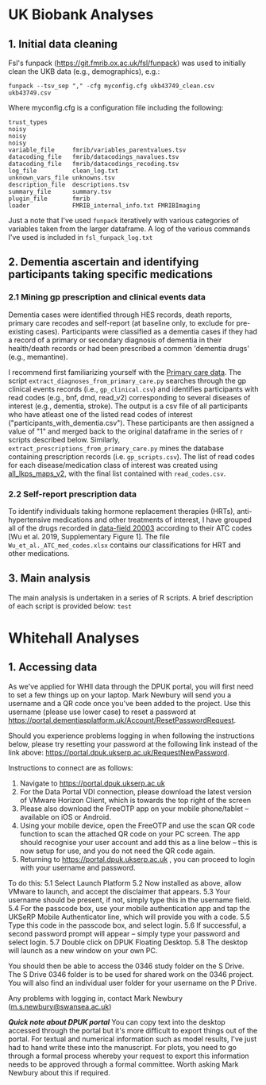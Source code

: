 # UK Biobank Analyses
## 1. Initial data cleaning
Fsl's funpack (https://git.fmrib.ox.ac.uk/fsl/funpack) was used to initially clean the UKB data (e.g., demographics), e.g.:

```funpack --tsv_sep "," -cfg myconfig.cfg ukb43749_clean.csv ukb43749.csv```

Where myconfig.cfg is a configuration file including the following:

```
trust_types
noisy
noisy
noisy
variable_file     fmrib/variables_parentvalues.tsv
datacoding_file   fmrib/datacodings_navalues.tsv
datacoding_file   fmrib/datacodings_recoding.tsv
log_file          clean_log.txt
unknown_vars_file unknowns.tsv
description_file  descriptions.tsv
summary_file      summary.tsv
plugin_file       fmrib
loader            FMRIB_internal_info.txt FMRIBImaging
```
Just a note that I've used ```funpack``` iteratively with various categories of variables taken from the larger dataframe. A log of the various commands I've used is included in ```fsl_funpack_log.txt```

## 2. Dementia ascertain and identifying participants taking specific medications 
### 2.1 Mining gp prescription and clinical events data 
Dementia cases were identified through HES records, death reports, primary care recodes and self-report (at baseline only, to exclude for pre-existing cases). Participants were classified as a dementia cases if they had a record of a primary or secondary diagnosis of dementia in their health/death records or had been prescribed a common 'dementia drugs' (e.g., memantine).

I recommend first familiarizing yourself with the [Primary care data](https://biobank.ndph.ox.ac.uk/showcase/ukb/docs/primary_care_data.pdf).
The script ```extract_diagnoses_from_primary_care.py``` searches through the gp clinical events records (i.e., ```gp_clinical.csv```) and identifies participants with read codes (e.g., bnf, dmd, read_v2) corresponding to several diseases of interest (e.g., dementia, stroke). The output is a csv file of all participants who have atleast one of the listed read codes of interest ("participants_with_dementia.csv"). These participants are then assigned a value of "1" and merged back to the original dataframe in the series of r scripts described below.
Similarly, ```extract_prescriptions_from_primary_care.py``` mines the database containing prescription records (i.e. ```gp_scripts.csv```). The list of read codes for each disease/medication class of interest was created using [all_lkps_maps_v2](https://biobank.ndph.ox.ac.uk/showcase/refer.cgi?id=592), with the final list contained with ```read_codes.csv```.

### 2.2 Self-report prescription data
To identify individuals taking hormone replacement therapies (HRTs), anti-hypertensive medications and other treatments of interest, I have grouped all of the drugs recorded in [data-field 20003](https://biobank.ndph.ox.ac.uk/showcase/field.cgi?id=20003) according to their ATC codes [Wu et al. 2019, Supplementary Figure 1]. The file ```Wu_et_al._ATC_med_codes.xlsx``` contains our classifications for HRT and other medications.

## 3. Main analysis
The main analysis is undertaken in a series of R scripts. A brief description of each script is provided below:
```test```

# Whitehall Analyses
## 1. Accessing data
As we've applied for WHII data through the DPUK portal, you will first need to set a few things up on your laptop.
Mark Newbury will send you a username and a QR code once you've been added to the project. Use this username (please use lower case) to reset a password at
https://portal.dementiasplatform.uk/Account/ResetPasswordRequest.

Should you experience problems logging in when following the instructions below, please try resetting your password at the following link instead of the link above: https://portal.dpuk.ukserp.ac.uk/RequestNewPassword.  

Instructions to connect are as follows:
1. Navigate to https://portal.dpuk.ukserp.ac.uk
2. For the Data Portal VDI connection, please download the latest version of VMware Horizon Client, which is towards the top right of the screen
3. Please also download the FreeOTP app on your mobile phone/tablet – available on iOS or Android.
4. Using your mobile device, open the FreeOTP and use the scan QR code function to scan the attached QR code on your PC screen. The app should recognise your user account and add this as a line below – this is now setup for use, and you do not need the QR code again.
5. Returning to https://portal.dpuk.ukserp.ac.uk , you can proceed to login with your username and password. 

To do this:
5.1 Select Launch Platform
5.2 Now installed as above, allow VMware to launch, and accept the disclaimer that appears.
5.3 Your username should be present, if not, simply type this in the username field.
5.4 For the passcode box, use your mobile authentication app and tap the UKSeRP Mobile Authenticator line, which will provide you with a code. 5.5 Type this code in the passcode box, and select login.
5.6 If successful, a second password prompt will appear – simply type your password and select login.
5.7 Double click on DPUK Floating Desktop.
5.8 The desktop will launch as a new window on your own PC.

You should then be able to access the 0346 study folder on the S Drive. The S Drive 0346 folder is to be used for shared work on the 0346 project. You will also find an individual user folder for your username on the P Drive.

 Any problems with logging in, contact Mark Newbury (m.s.newbury@swansea.ac.uk)
 
 ***Quick note about DPUK portal*** 
You can copy text into the desktop accessed through the portal but it's more difficult to export things out of the portal. For textual and numerical information such as model results, I've just had to hand write these into the manuscript. For plots, you need to go through a formal process whereby your request to export this information needs to be approved through a formal committee. Worth asking Mark Newbury about this if required.
